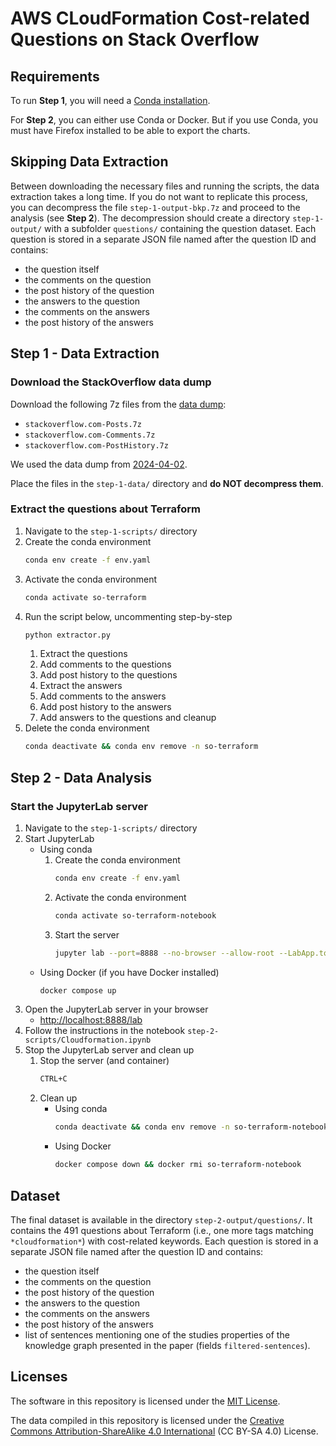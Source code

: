 # AWS CLoudFormation Cost-related Questions on Stack Overflow

## Requirements

To run **Step 1**, you will need a [Conda installation](https://docs.conda.io/projects/conda/en/stable/user-guide/install/download.html#anaconda-or-miniconda).

For **Step 2**, you can either use Conda or Docker. But if you use Conda, you must have Firefox installed to be able to export the charts.

## Skipping Data Extraction

Between downloading the necessary files and running the scripts, the data extraction takes a long time. If you do not want to replicate this process, you can decompress the file `step-1-output-bkp.7z` and proceed to the analysis (see **Step 2**). The decompression should create a directory `step-1-output/` with a subfolder `questions/` containing the question dataset. Each question is stored in a separate JSON file named after the question ID and contains:
- the question itself
- the comments on the question
- the post history of the question
- the answers to the question
- the comments on the answers
- the post history of the answers

## Step 1 - Data Extraction

### Download the StackOverflow data dump

Download the following 7z files from the [data dump](https://archive.org/details/stackexchange):
- `stackoverflow.com-Posts.7z`
- `stackoverflow.com-Comments.7z`
- `stackoverflow.com-PostHistory.7z`

We used the data dump from [2024-04-02](https://archive.org/details/stack-exchange-data-dump-2024-04-02).

Place the files in the `step-1-data/` directory and **do NOT decompress them**.

### Extract the questions about Terraform

1. Navigate to the `step-1-scripts/` directory
2. Create the conda environment
    ```bash
    conda env create -f env.yaml
    ```
3. Activate the conda environment
    ```bash
    conda activate so-terraform
    ```
4. Run the script below, uncommenting step-by-step
    ```bash
    python extractor.py
    ```
    1. Extract the questions
    2. Add comments to the questions
    3. Add post history to the questions
    4. Extract the answers
    5. Add comments to the answers
    6. Add post history to the answers
    7. Add answers to the questions and cleanup
5. Delete the conda environment
    ```bash
    conda deactivate && conda env remove -n so-terraform
    ```

## Step 2 - Data Analysis

### Start the JupyterLab server

1. Navigate to the `step-1-scripts/` directory
2. Start JupyterLab
    - Using conda
        1. Create the conda environment
            ```bash
            conda env create -f env.yaml
            ```
        2. Activate the conda environment
            ```bash
            conda activate so-terraform-notebook
            ```
        3. Start the server
            ```bash
            jupyter lab --port=8888 --no-browser --allow-root --LabApp.token='' --NotebookApp.notebook_dir='../'
            ```
    - Using Docker (if you have Docker installed)
        ```bash
        docker compose up
        ```
3. Open the JupyterLab server in your browser
    - [http://localhost:8888/lab](http://localhost:8888/lab)
4. Follow the instructions in the notebook `step-2-scripts/Cloudformation.ipynb`
5. Stop the JupyterLab server and clean up
    1. Stop the server (and container)
        ```bash
        CTRL+C
        ```
    2. Clean up
        - Using conda
            ```bash
            conda deactivate && conda env remove -n so-terraform-notebook
            ```
        - Using Docker
            ```bash
            docker compose down && docker rmi so-terraform-notebook
            ```

## Dataset

The final dataset is available in the directory `step-2-output/questions/`. It contains the 491 questions about Terraform (i.e., one more tags matching `*cloudformation*`) with cost-related keywords. Each question is stored in a separate JSON file named after the question ID and contains:
- the question itself
- the comments on the question
- the post history of the question
- the answers to the question
- the comments on the answers
- the post history of the answers
- list of sentences mentioning one of the studies properties of the knowledge graph presented in the paper (fields `filtered-sentences`).

## Licenses

The software in this repository is licensed under the [MIT License](LICENSE).

The data compiled in this repository is licensed under the [Creative Commons Attribution-ShareAlike 4.0 International](https://creativecommons.org/licenses/by-sa/4.0/) (CC BY-SA 4.0) License.


